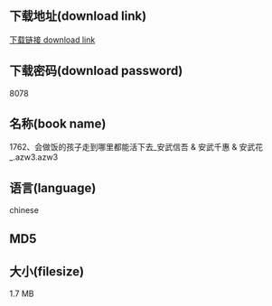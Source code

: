 ## 下载地址(download link)
[下载链接 download link](https://tutu365.netlify.app/?s=1762%E3%80%81%E4%BC%9A%E5%81%9A%E9%A5%AD%E7%9A%84%E5%AD%A9%E5%AD%90%E8%B5%B0%E5%88%B0%E5%93%AA%E9%87%8C%E9%83%BD%E8%83%BD%E6%B4%BB%E4%B8%8B%E5%8E%BB_%E5%AE%89%E6%AD%A6%E4%BF%A1%E5%90%BE+%26+%E5%AE%89%E6%AD%A6%E5%8D%83%E6%83%A0+%26+%E5%AE%89%E6%AD%A6%E8%8A%B1_.azw3)

## 下载密码(download password)
8078

## 名称(book name)
1762、会做饭的孩子走到哪里都能活下去_安武信吾 & 安武千惠 & 安武花_.azw3.azw3

## 语言(language)
chinese

## MD5


## 大小(filesize)
1.7 MB
